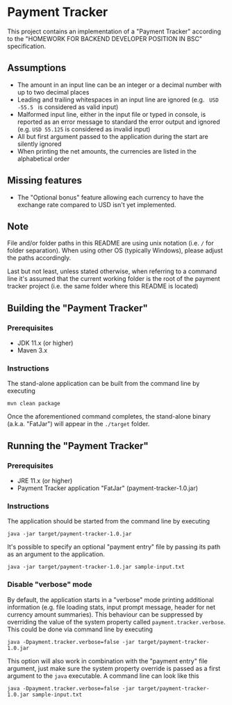 # Payment Tracker
This project contains an implementation of a "Payment Tracker" according to the 
"HOMEWORK FOR BACKEND DEVELOPER POSITION IN BSC" specification.

## Assumptions
* The amount in an input line can be an integer or a decimal number with up to two decimal places 
* Leading and trailing whitespaces in an input line are ignored 
  (e.g. `  USD -55.5  ` is considered as valid input)
* Malformed input line, either in the input file or typed in console, is reported as an error 
  message to standard the error output and ignored (e.g. `USD 55.125` is considered as invalid input)
* All but first argument passed to the application during the start are silently ignored
* When printing the net amounts, the currencies are listed in the alphabetical order  

## Missing features
* The "Optional bonus" feature allowing each currency to have the exchange rate compared to USD 
  isn't yet implemented.

## Note
File and/or folder paths in this README are using unix notation (i.e. `/` for folder separation). 
When using other OS (typically Windows), please adjust the paths accordingly.

Last but not least, unless stated otherwise, when referring to a command line it's 
assumed that the current working folder is the root of the payment tracker project 
(i.e. the same folder where this README is located)

## Building the "Payment Tracker"

### Prerequisites
 - JDK 11.x (or higher)
 - Maven 3.x
 
### Instructions
The stand-alone application can be built from the command line by executing
 
`mvn clean package` 
 
Once the aforementioned command completes, the stand-alone binary (a.k.a. "FatJar") will appear in the
`./target` folder.
 
## Running the "Payment Tracker"
 
### Prerequisites
  - JRE 11.x (or higher)
  - Payment Tracker application "FatJar" (payment-tracker-1.0.jar)

### Instructions
The application should be started from the command line by executing

`java -jar target/payment-tracker-1.0.jar`

It's possible to specify an optional "payment entry" file by passing its path as an argument 
to the application. 

`java -jar target/payment-tracker-1.0.jar sample-input.txt`

### Disable "verbose" mode
By default, the application starts in a "verbose" mode printing additional information (e.g. file
loading stats, input prompt message, header for net currency amount summaries). This behaviour
can be suppressed by overriding the value of the system property called `payment.tracker.verbose`. 
This could be done via command line by executing

`java -Dpayment.tracker.verbose=false -jar target/payment-tracker-1.0.jar`

This option will also work in combination with the "payment entry" file argument, just make sure
the system property override is passed as a first argument to the `java` executable. A command line
can look like this

`java -Dpayment.tracker.verbose=false -jar target/payment-tracker-1.0.jar sample-input.txt`

